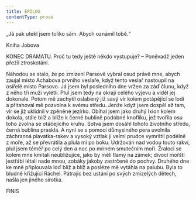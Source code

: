 ```yaml
---
title: EPILOG
contentType: prose
---
```


„Já pak utekl jsem toliko sám. Abych oznámil tobě.“

Kniha Jobova

KONEC DRAMATU. Proč tu tedy ještě někdo vystupuje? – Poněvadž jeden přežil ztroskotání.

Náhodou se stalo, že po zmizení Parsově vybral osud právě mne, abych zaujal místo Achabova prvního veslaře, když tento veslař nastoupil na osiřelé místo Parsovo. Já jsem byl posledního dne vržen za záď člunu, když z něho tři muži vylétli. Plul jsem tedy na okraji celého výjevu a viděl jej dokonale. Potom mě zachytil oslabený již savý vír kolem potápějící se lodi a přitahoval mě pozvolna k svému středu. Jenže když jsem dospěl až tam, vír se již uklidnil v zpěněné jezírko. Obíhal jsem jako druhý Ixion kolem dokola, stále blíž a blíže k černé bublině podobné knoflíku, jež tvořila osu toho zvolna se otáčejícího kruhu. Sotva jsem dosáhl tohoto životního středu, černá bublina praskla. A nyní se s pomocí důmyslného pera uvolnila záchranná plavatka-rakev a vysoký vztlak ji velmi prudce vymrštil podélně z moře, až se převrátila a plula mi po boku. Udržován nad vodou touto rakví, plul jsem téměř po celý den a noc po mírném smutečním moři. Žraloci se kolem mne kmitali neubližujíce, jako by měli tlamy na zámek; divocí mořští jestřábi létali nade mnou, zobáky jakoby zastrčené do pochvy. Druhého dne ke mně připlouvala loď blíž a blíž a posléze mě vytáhla na palubu. Byla to bludně křižující Ráchel. Pátrajíc bez ustání po svých zmizelých dětech, našla jen jiného sirotka.

FINIS

